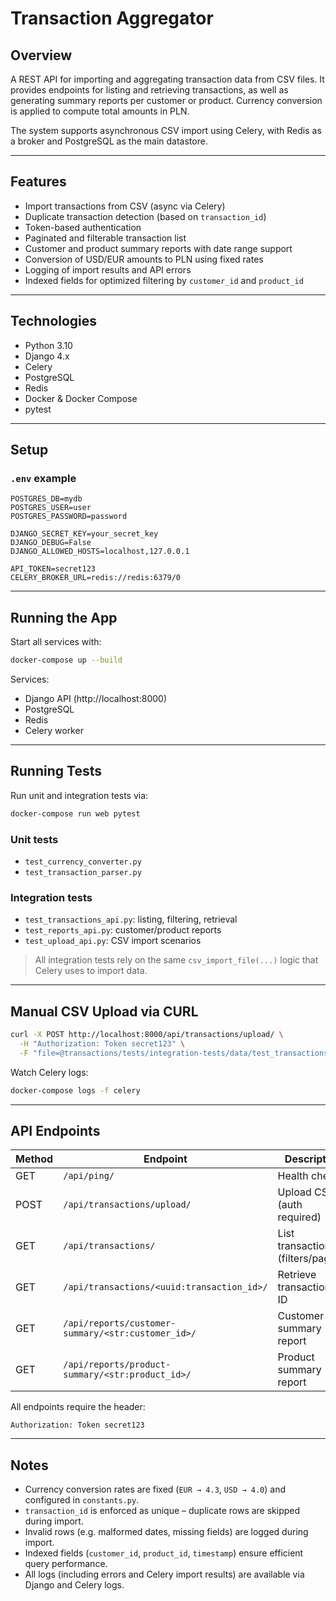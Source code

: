 # Transaction Aggregator

## Overview

A REST API for importing and aggregating transaction data from CSV files. It provides endpoints for listing and retrieving transactions, as well as generating summary reports per customer or product. Currency conversion is applied to compute total amounts in PLN.

The system supports asynchronous CSV import using Celery, with Redis as a broker and PostgreSQL as the main datastore.

---

## Features

- Import transactions from CSV (async via Celery)
- Duplicate transaction detection (based on `transaction_id`)
- Token-based authentication
- Paginated and filterable transaction list
- Customer and product summary reports with date range support
- Conversion of USD/EUR amounts to PLN using fixed rates
- Logging of import results and API errors
- Indexed fields for optimized filtering by `customer_id` and `product_id`

---

## Technologies

- Python 3.10
- Django 4.x
- Celery
- PostgreSQL
- Redis
- Docker & Docker Compose
- pytest

---

## Setup

### `.env` example

```env
POSTGRES_DB=mydb
POSTGRES_USER=user
POSTGRES_PASSWORD=password

DJANGO_SECRET_KEY=your_secret_key
DJANGO_DEBUG=False
DJANGO_ALLOWED_HOSTS=localhost,127.0.0.1

API_TOKEN=secret123
CELERY_BROKER_URL=redis://redis:6379/0
```

---

## Running the App

Start all services with:

```bash
docker-compose up --build
```

Services:
- Django API (http://localhost:8000)
- PostgreSQL
- Redis
- Celery worker

---

## Running Tests

Run unit and integration tests via:

```bash
docker-compose run web pytest
```

### Unit tests
- `test_currency_converter.py`
- `test_transaction_parser.py`

### Integration tests
- `test_transactions_api.py`: listing, filtering, retrieval
- `test_reports_api.py`: customer/product reports
- `test_upload_api.py`: CSV import scenarios

> All integration tests rely on the same `csv_import_file(...)` logic that Celery uses to import data.

---

## Manual CSV Upload via CURL

```bash
curl -X POST http://localhost:8000/api/transactions/upload/ \
  -H "Authorization: Token secret123" \
  -F "file=@transactions/tests/integration-tests/data/test_transactions_reports.csv"
```

Watch Celery logs:

```bash
docker-compose logs -f celery
```

---

## API Endpoints

| Method | Endpoint                                                       | Description                       |
|--------|----------------------------------------------------------------|-----------------------------------|
| GET    | `/api/ping/`                                                   | Health check                      |
| POST   | `/api/transactions/upload/`                                    | Upload CSV (auth required)        |
| GET    | `/api/transactions/`                                           | List transactions (filters/paging)|
| GET    | `/api/transactions/<uuid:transaction_id>/`                    | Retrieve transaction by ID        |
| GET    | `/api/reports/customer-summary/<str:customer_id>/`           | Customer summary report           |
| GET    | `/api/reports/product-summary/<str:product_id>/`             | Product summary report            |

All endpoints require the header:

```
Authorization: Token secret123
```

---

## Notes

- Currency conversion rates are fixed (`EUR → 4.3`, `USD → 4.0`) and configured in `constants.py`.
- `transaction_id` is enforced as unique – duplicate rows are skipped during import.
- Invalid rows (e.g. malformed dates, missing fields) are logged during import.
- Indexed fields (`customer_id`, `product_id`, `timestamp`) ensure efficient query performance.
- All logs (including errors and Celery import results) are available via Django and Celery logs.


